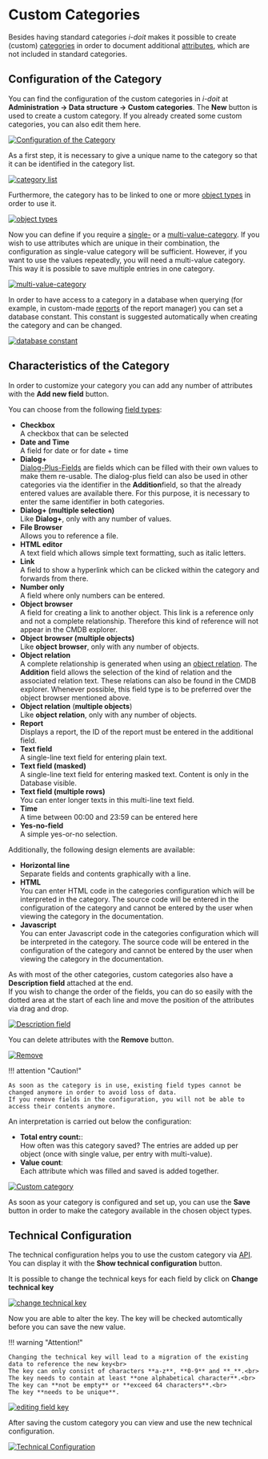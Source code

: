 # Custom Categories

Besides having standard categories _i-doit_ makes it possible to create (custom) [categories](structure-of-the-it-documentation.md) in order to document additional [attributes](./structure-of-the-it-documentation.md), which are not included in standard categories.

## Configuration of the Category

You can find the configuration of the custom categories in _i-doit_ at **Administration → Data structure → Custom categories**. The **New** button is used to create a custom category. If you already created some custom categories, you can also edit them here.

[![Configuration of the Category](../assets/images/en/basics/custom-categories/1-cc.png)](../assets/images/en/basics/custom-categories/1-cc.png)

As a first step, it is necessary to give a unique name to the category so that it can be identified in the category list.

[![category list](../assets/images/en/basics/custom-categories/2-cc.png)](../assets/images/en/basics/custom-categories/2-cc.png)

Furthermore, the category has to be linked to one or more [object types](structure-of-the-it-documentation.md) in order to use it.

[![object types](../assets/images/en/basics/custom-categories/3-cc.png)](../assets/images/en/basics/custom-categories/3-cc.png)

Now you can define if you require a [single-](structure-of-the-it-documentation.md) or a [multi-value-category](structure-of-the-it-documentation.md). If you wish to use attributes which are unique in their combination, the configuration as single-value category will be sufficient. However, if you want to use the values repeatedly, you will need a multi-value category. This way it is possible to save multiple entries in one category.

[![multi-value-category](../assets/images/en/basics/custom-categories/4-cc.png)](../assets/images/en/basics/custom-categories/4-cc.png)

In order to have access to a category in a database when querying (for example, in custom-made [reports](../evaluation/report-manager.md) of the report manager) you can set a database constant. This constant is suggested automatically when creating the category and can be changed.

[![database constant](../assets/images/en/basics/custom-categories/5-cc.png)](../assets/images/en/basics/custom-categories/5-cc.png)

## Characteristics of the Category

In order to customize your category you can add any number of attributes with the **Add new field** button.

You can choose from the following [field types](./attribute-fields.md):

- **Checkbox**<br>
    A checkbox that can be selected
- **Date and Time**<br>
    A field for date or for date + time
- **Dialog+**<br>
    [Dialog-Plus-Fields](./dialog-admin.md) are fields which can be filled with their own values to make them re-usable. The dialog-plus field can also be used in other categories via the identifier in the **Addition**field, so that the already entered values are available there. For this purpose, it is necessary to enter the same identifier in both categories.
- **Dialog+ (multiple selection)**<br>
    Like **Dialog+**, only with any number of values.
- **File Browser**<br>
    Allows you to reference a file.
- **HTML editor**<br>
    A text field which allows simple text formatting, such as italic letters.
- **Link**<br>
    A field to show a hyperlink which can be clicked within the category and forwards from there.
- **Number only**<br>
    A field where only numbers can be entered.
- **Object browser**<br>
    A field for creating a link to another object. This link is a reference only and not a complete relationship. Therefore this kind of reference will not appear in the CMDB explorer.
- **Object browser (multiple objects)**<br>
    Like **object browser**, only with any number of objects.
- **Object relation**<br>
    A complete relationship is generated when using an [object relation](./object-relations.md). The **Addition** field allows the selection of the kind of relation and the associated relation text. These relations can also be found in the CMDB explorer. Whenever possible, this field type is to be preferred over the object browser mentioned above.
- **Object relation** (**multiple objects**)<br>
    Like **object relation**, only with any number of objects.
- **Report**<br>
    Displays a report, the ID of the report must be entered in the additional field.
- **Text field**<br>
    A single-line text field for entering plain text.
- **Text field (masked)**<br>
    A single-line text field for entering masked text. Content is only in the Database visible.
- **Text field (multiple rows)**<br>
    You can enter longer texts in this multi-line text field.
- **Time**<br>
    A time between 00:00 and 23:59 can be entered here
- **Yes-no-field**<br>
    A simple yes-or-no selection.

Additionally, the following design elements are available:

- **Horizontal line**<br>
    Separate fields and contents graphically with a line.
- **HTML**<br>
    You can enter HTML code in the categories configuration which will be interpreted in the category. The source code will be entered in the configuration of the category and cannot be entered by the user when viewing the category in the documentation.
- **Javascript**<br>
    You can enter Javascript code in the categories configuration which will be interpreted in the category. The source code will be entered in the configuration of the category and cannot be entered by the user when viewing the category in the documentation.

As with most of the other categories, custom categories also have a **Description field** attached at the end.<br>
If you wish to change the order of the fields, you can do so easily with the dotted area at the start of each line and move the position of the attributes via drag and drop.

[![Description field](../assets/images/en/basics/custom-categories/6-cc.gif)](../assets/images/en/basics/custom-categories/6-cc.gif)

You can delete attributes with the **Remove** button.

[![Remove](../assets/images/en/basics/custom-categories/7-cc.gif)](../assets/images/en/basics/custom-categories/7-cc.gif)

!!! attention "Caution!"

    As soon as the category is in use, existing field types cannot be changed anymore in order to avoid loss of data.
    If you remove fields in the configuration, you will not be able to access their contents anymore.

An interpretation is carried out below the configuration:

- **Total entry count:**:<br>
    How often was this category saved? The entries are added up per object (once with single value, per entry with multi-value).
- **Value count**:<br>
    Each attribute which was filled and saved is added together.

[![Custom category](../assets/images/en/basics/custom-categories/8-cc.png)](../assets/images/en/basics/custom-categories/8-cc.png)

As soon as your category is configured and set up, you can use the **Save** button in order to make the category available in the chosen object types.

## Technical Configuration

The technical configuration helps you to use the custom category via [API](../i-doit-pro-add-ons/api/index.md). You can display it with the **Show technical configuration** button.

It is possible to change the technical keys for each field by click on **Change technical key**

[![change technical key](../assets/images/en/basics/custom-categories/9-cc.png)](../assets/images/en/basics/custom-categories/9-cc.png)

Now you are able to alter the key. The key will be checked automtically before you can save the new value.

!!! warning "Attention!"

    Changing the technical key will lead to a migration of the existing data to reference the new key<br>
    The key can only consist of characters **a-z**, **0-9** and **_**.<br>
    The key needs to contain at least **one alphabetical character**.<br>
    The key can **not be empty** or **exceed 64 characters**.<br>
    The key **needs to be unique**.

[![editing field key](../assets/images/en/basics/custom-categories/10-cc.png)](../assets/images/en/basics/custom-categories/10-cc.png)

After saving the custom category you can view and use the new technical configuration.

[![Technical Configuration](../assets/images/en/basics/custom-categories/11-cc.png)](../assets/images/en/basics/custom-categories/11-cc.png)

